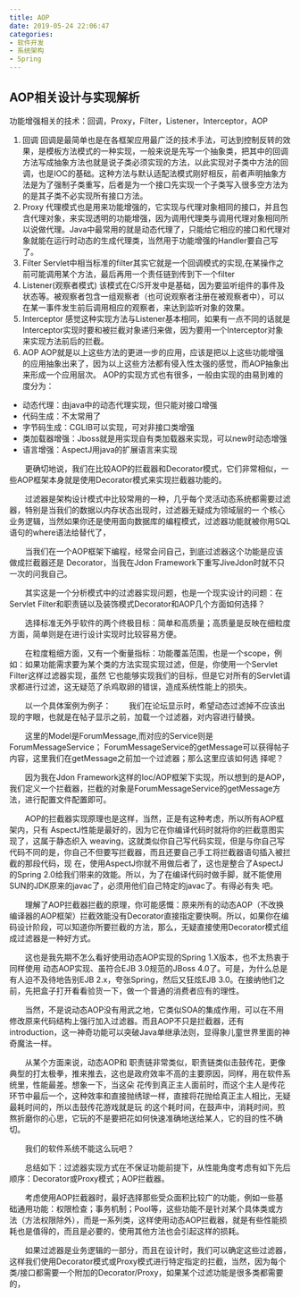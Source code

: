 ```yaml
---
title: AOP
date: 2019-05-24 22:06:47
categories: 
- 软件开发
- 系统架构
- Spring
---
```


## AOP相关设计与实现解析
功能增强相关的技术：回调，Proxy，Filter，Listener，Interceptor，AOP
1. 回调
回调是最简单也是在各框架应用最广泛的技术手法，可达到控制反转的效果，是模板方法模式的一种实现，一般来说是先写一个抽象类，把其中的回调方法写成抽象方法也就是说子类必须实现的方法，以此实现对子类中方法的回调，也是IOC的基础。这种方法与默认适配法模式刚好相反，前者声明抽象方法是为了强制子类重写，后者是为一个接口先实现一个子类写入很多空方法为的是其子类不必实现所有接口方法。
2. Proxy
代理模式也是用来功能增强的，它实现与代理对象相同的接口，并且包含代理对象，来实现透明的功能增强，因为调用代理类与调用代理对象相同所以说做代理。Java中最常用的就是动态代理了，只能给它相应的接口和代理对象就能在运行时动态的生成代理类，当然用于功能增强的Handler要自己写了。
3. Filter
Servlet中相当标准的filter其实它就是一个回调模式的实现,在某操作之前可能调用某个方法，最后再用一个责任链到传到下一个filter
4. Listener(观察者模式)
该模式在C/S开发中是基础，因为要监听组件的事件及状态等。被观察者包含一组观察者（也可说观察者注册在被观察者中），可以在某一事件发生前后调用相应的观察者，来达到监听对象的效果。
5. Interceptor
感觉这种实现方法与Listener基本相同，如果有一点不同的话就是Interceptor实现时要和被拦截对象递归来做，因为要用一个Interceptor对象来实现方法前后的拦截。
6. AOP
AOP就是以上这些方法的更进一步的应用，应该是把以上这些功能增强的应用抽象出来了，因为以上这些方法都有侵入性太强的感觉，而AOP抽象出来形成一个应用层次。
AOP的实现方式也有很多，一般由实现的由易到难的度分为：
- 动态代理：由java中的动态代理实现，但只能对接口增强
- 代码生成：不太常用了
- 字节码生成：CGLIB可以实现，可对非接口类增强
- 类加载器增强：Jboss就是用实现自有类加载器来实现，可以new时动态增强
- 语言增强：AspectJ用java的扩展语言来实现

　　更确切地说，我们在比较AOP的拦截器和Decorator模式，它们非常相似，一些AOP框架本身就是使用Decorator模式来实现拦截器功能的。 

　　过滤器是架构设计模式中比较常用的一种，几乎每个灵活动态系统都需要过滤器，特别是当我们的数据以内存状态出现时，过滤器无疑成为领域层的一 个核心业务逻辑，当然如果你还是使用面向数据库的编程模式，过滤器功能就被你用SQL语句的where语法给替代了，

　　当我们在一个AOP框架下编程，经常会问自己，到底过滤器这个功能是应该做成拦截器还是 Decorator，当我在Jdon Framework下重写JiveJdon时就不只一次的问我自己。

　　其实这是一个分析模式中的过滤器实现问题，也是一个现实设计的问题：在Servlet Filter和职责链以及装饰模式Decorator和AOP几个方面如何选择？ 

　　选择标准无外乎软件的两个终极目标：简单和高质量；高质量是反映在细粒度方面，简单则是在进行设计实现时比较容易方便。 

　　在粒度粗细方面，又有一个衡量指标：功能覆盖范围，也是一个scope，例如：如果功能需求要为某个类的方法实现实现过滤，但是，你使用一个Servlet Filter这样过滤器实现，虽然 它也能够实现我们的目标，但是它对所有的Servlet请求都进行过滤，这无疑范了杀鸡取卵的错误，造成系统性能上的损失。 

　　以一个具体案例为例子： 
　　我们在论坛显示时，希望动态过滤掉不应该出现的字眼，也就是在帖子显示之前，加载一个过滤器，对内容进行替换。 

　　这里的Model是ForumMessage,而对应的Service则是ForumMessageService； ForumMessageService的getMessage可以获得帖子内容，这里我们在getMessage之前加一个过滤器；那么这里应该如何选 择呢？ 

　　因为我在Jdon Framework这样的Ioc/AOP框架下实现，所以想到的是AOP，我们定义一个拦截器，拦截的对象是ForumMessageService的getMessage方法，进行配置文件配置即可。

　　AOP的拦截器实现原理也是这样，当然，正是有这种考虑，所以所有AOP框 架内，只有 AspectJ性能是最好的，因为它在你编译代码时就将你的拦截意图实现了，这属于静态织入 weaving，这就类似你自己写代码实现，但是与你自己写代码不同的是，你自己不但要写拦截器，而且还要自己手工将拦截器语句插入被拦截的那段代码，现 在，使用AspectJ你就不用做后者了，这也是整合了AspectJ的Spring 2.0给我们带来的效能。所以，为了在编译代码时做手脚，就不能使用SUN的JDK原来的javac了，必须用他们自己特定的javac了。有得必有失 吧。 

　　理解了AOP拦截器拦截的原理，你可能感慨：原来所有的动态AOP（不改换编译器的AOP框架）拦截效能没有Decorator直接指定要快啊。所以，如果你在编码设计阶段，可以知道你所要拦截的方法，那么，无疑直接使用Decorator模式组成过滤器是一种好方式。 

　　这也是我先期不怎么看好使用动态AOP实现的Spring 1.X版本，也不太热衷于同样使用 
动态AOP实现、虽符合EJB 3.0规范的JBoss 4.0了。可是，为什么总是有人迫不及待地告别EJB 2.x，夸张Spring，然后又狂炫EJB 3.0。在接纳他们之前，先把盒子打开看看验货一下，做一个普通的消费者应有的理性。 

　　当然，不是说动态AOP没有用武之地，它类似SOA的集成作用，可以在不用修改原来代码结构上强行加入过滤器。而且AOP不只是拦截器，还有introduction，这一神奇功能可以突破Java单继承法则，显得象儿童世界里面的神奇魔法一样。 

　　从某个方面来说，动态AOP和 职责链非常类似，职责链类似击鼓传花，更像典型的打太极拳，推来推去，这也是政府效率不高的主要原因，同样，用在软件系统里，性能最差。想象一下，当这朵 花传到真正主人面前时，而这个主人是传花环节中最后一个，这种效率和直接抛绣球一样，直接将花抛给真正主人相比，无疑最耗时间的，所以击鼓传花游戏就是玩 的这个耗时间，在鼓声中，消耗时间，煎熬折磨你的心思，它玩的不是要把花如何快速准确地送给某人，它的目的性不确切。 

　　我们的软件系统不能这么玩吧？ 

　　总结如下：过滤器实现方式在不保证功能前提下，从性能角度考虑有如下先后顺序：Decorator或Proxy模式；AOP拦截器。 

　　考虑使用AOP拦截器时，最好选择那些受众面积比较广的功能，例如一些基础通用功能：权限检查；事务机制；Pool等，这些功能不是针对某个具体类或方法（方法权限除外），而是一系列类，这样使用动态AOP拦截器，就是有些性能损耗也是值得的，而且是必要的，使用其他方法也会引起这样的损耗。 

　　如果过滤器是业务逻辑的一部分，而且在设计时，我们可以确定这些过滤器，这样我们使用Decorator模式或Proxy模式进行特定指定的拦截，当然，因为每个类/接口都需要一个附加的Decorator/Proxy，如果某个过滤功能是很多类都需要的，